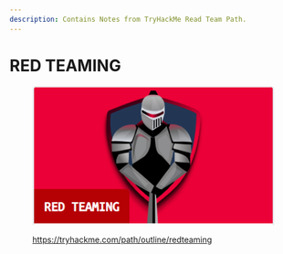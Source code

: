 ```yaml
---
description: Contains Notes from TryHackMe Read Team Path.
---
```


# RED TEAMING

<figure><img src="../../.gitbook/assets/image.png" alt=""><figcaption><p><a href="https://tryhackme.com/path/outline/redteaming">https://tryhackme.com/path/outline/redteaming</a></p></figcaption></figure>

